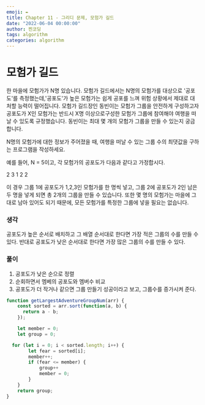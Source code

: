 ```yaml
---
emoji: ✒️
title: Chapter 11 - 그리디 문제, 모험가 길드
date: "2022-06-04 00:00:00"
author: 찐코딩
tags: algorithm
categories: algorithm
---
```


# 모험가 길드

한 마을에 모험가가 N명 있습니다. 모험가 길드에서는 N명의 모험가를 대상으로 '공포도'를 측정했는데,'공포도'가 높은 모험가는 쉽게 공포를 느껴 위험 상황에서 제대로 대처할 능력이 떨어집니다. 모험가 길드장인 동빈이는 모험가 그룹을 안전하게 구성하고자 공포도가 X인 모험가는 반드시 X명 이상으로구성한 모험가 그룹에 참여해야 여행을 떠날 수 있도록 규정했습니다. 동빈이는 최대 몇 개의 모험가 그룹을 만들 수 있는지 궁금합니다.

N명의 모험가에 대한 정보가 주어졌을 때, 여행을 떠날 수 있는 그룹 수의 최댓값을 구하는 프로그램을 작성하세요.

예를 들어, N = 5이고, 각 모험가의 공포도가 다음과 같다고 가정합시다.

2 3 1 2 2

이 경우 그룹 1에 공포도가 1,2,3인 모험가를 한 명씩 넣고, 그룹 2에 공포도가 2인 남은 두 명을 넣게 되면 총 2개의 그룹을 만들 수 있습니다. 또한 몇 명의 모험가는 마을에 그대로 남아 있어도 되기 때문에, 모든 모험가를 특정한 그룹에 넣을 필요는 없습니다.

### 생각

공포도가 높은 순서로 배치하고 그 배열 순서대로 한다면 가장 적은 그룹의 수를 만들 수 있다.
반대로 공포도가 낮은 순서대로 한다면 가장 많은 그룹의 수를 만들 수 있다.

### 풀이

1. 공포도가 낮은 순으로 정렬
2. 순회하면서 멤베의 공포도와 멤버수 비교
3. 공포도가 더 작거나 같으면 그룹 만들기 성공이라고 보고, 그룹수를 증가시켜 준다.

```jsx
function getLargestAdventureGroupNum(arr) {
	const sorted = arr.sort(function(a, b) {
	  return a - b;
	});

	let member = 0;
	let group = 0;

  for (let i = 0; i < sorted.length; i++) {
		let fear = sorted[i];
		member++;
		if (fear <= member) {
			group++
			member = 0;
		}
	}
	return group;
}

```